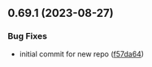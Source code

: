 ## 0.69.1 (2023-08-27)


### Bug Fixes

* initial commit for new repo ([f57da64](https://github.com/cerico/macfair/commit/f57da6429aabca4ce0c6b6d9ee8edbf31d569636))



